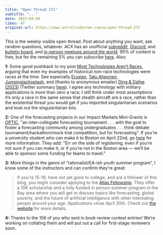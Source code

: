 ```yaml
---
title: "Open Thread 271"
subtitle: "..."
date: 2023-04-09
likes: 47
original-url: https://www.astralcodexten.com/p/open-thread-271
---
```

This is the weekly visible open thread. Post about anything you want, ask random questions, whatever. ACX has an unofficial [subreddit](https://www.reddit.com/r/slatestarcodex/), [Discord](https://discord.gg/RTKtdut), and [bulletin board](https://www.datasecretslox.com/index.php), and [in-person meetups around the world](https://www.lesswrong.com/community?filters%5B0%5D=SSC). 95% of content is free, but for the remaining 5% you can subscribe [here](https://astralcodexten.substack.com/subscribe?). Also:

 **1:** Some good pushback to my post [Most Technologies Aren’t Races](https://astralcodexten.substack.com/p/most-technologies-arent-races), arguing that even my examples of historical non-race technologies were races at the time. See especially [Erusian](https://astralcodexten.substack.com/p/most-technologies-arent-races/comment/14253908), [Tatu Ahponen](https://astralcodexten.substack.com/p/most-technologies-arent-races/comment/14253987), [Jumpingjacksplash](https://astralcodexten.substack.com/p/most-technologies-arent-races/comment/14254718), and (thanks to anonymous emailer) [Ding & Dafoe (2023)](https://www.cambridge.org/core/journals/european-journal-of-international-security/article/engines-of-power-electricity-ai-and-generalpurpose-military-transformations/7999C41177B0C2A7084BD3C1EAC0E219) (Twitter summary [here](https://twitter.com/jjding99/status/1623344797833482240)). I agree any technology with military applications is more than zero a race; I still think under most assumptions it’s only a race in the same sense that stealth aircraft are a race, rather than the existential threat you would get if you imported singularitarian scenarios and took out the singularitarian bits.

 **2:** One of the forecasting projects in our Impact Markets Mini-Grants is [OPTIC](https://www.opticforecasting.com/), "an inter-collegiate forecasting tournament . . . with the goal to foster a forecasting community among undergraduates . . . think debate tournament/hackathon/mock trial competition, but for forecasting". If you're a university student who can make it to Boston on April 22nd, go [here](https://www.opticforecasting.com/faq) for more information. They add: "Err on the side of registering, even if you’re not sure if you can make it, or if you’re not in the Boston area — we’ll be able to sponsor some funding for teams to travel."

 **3:** More things in the genre of “rationalist/EA-ish youth summer program”, I know some of the instructors and can confirm they’re great:

> If you're 15-19, have not yet gone to college, and are a follower of this blog, you might consider applying to the [Atlas Fellowship](https://www.atlasfellowship.org/). They offer a 10K scholarship and a fully funded in person summer program in the Bay area where you will get to discuss topics like forecasting, global poverty, and the future of artificial intelligence with other interesting people around your age. Applications close April 30th. Check out [the website](https://www.atlasfellowship.org/) for more details.

 **4:** Thanks to the 156 of you who sent in book review contest entries! We’re working on collating them and will put out a call for first-stage reviewers soon.
